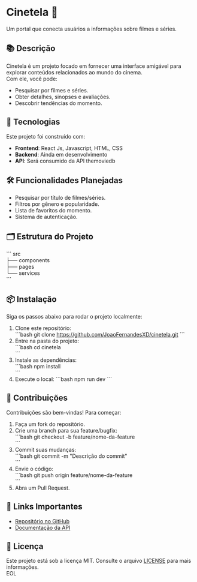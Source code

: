 # Cinetela 🎥  
Um portal que conecta usuários a informações sobre filmes e séries.  

## 📚 Descrição  
Cinetela é um projeto focado em fornecer uma interface amigável para explorar conteúdos relacionados ao mundo do cinema.  
Com ele, você pode:  
- Pesquisar por filmes e séries.  
- Obter detalhes, sinopses e avaliações.  
- Descobrir tendências do momento.  

## 🚀 Tecnologias  
Este projeto foi construído com:  
- **Frontend**: React Js, Javascript, HTML, CSS 
- **Backend**: Ainda em desenvolvimento
- **API**: Será consumido da API themoviedb

## 🛠️ Funcionalidades Planejadas  
- Pesquisar por título de filmes/séries.  
- Filtros por gênero e popularidade.  
- Lista de favoritos do momento.  
- Sistema de autenticação.  

## 🗂️ Estrutura do Projeto  
\`\`\`
src  
├── components  
├── pages  
└── services  
\`\`\`

## 📦 Instalação  
Siga os passos abaixo para rodar o projeto localmente:  
1. Clone este repositório:  
   \`\`\`bash
   git clone https://github.com/JoaoFernandesXD/cinetela.git
   \`\`\`  
2. Entre na pasta do projeto:  
   \`\`\`bash
   cd cinetela  
   \`\`\`  
3. Instale as dependências:  
   \`\`\`bash
   npm install  
   \`\`\`  
4. Execute o local:
   \`\`\`bash
   npm run dev 
   \`\`\`  

## 📝 Contribuições  
Contribuições são bem-vindas! Para começar:  
1. Faça um fork do repositório.  
2. Crie uma branch para sua feature/bugfix:  
   \`\`\`bash
   git checkout -b feature/nome-da-feature  
   \`\`\`  
3. Commit suas mudanças:  
   \`\`\`bash
   git commit -m "Descrição do commit"  
   \`\`\`  
4. Envie o código:  
   \`\`\`bash
   git push origin feature/nome-da-feature  
   \`\`\`  
5. Abra um Pull Request.  

## 🔗 Links Importantes  
- [Repositório no GitHub](https://github.com/JoaoFernandesXD/cinetela)  
- [Documentação da API](https://www.themoviedb.org/documentation/api)

## 📄 Licença  
Este projeto está sob a licença MIT. Consulte o arquivo [LICENSE](LICENSE) para mais informações.  
EOL
